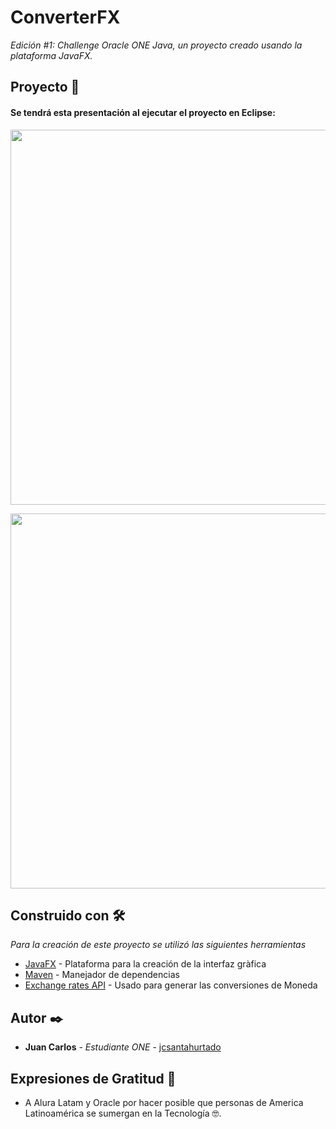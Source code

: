 # ConverterFX
_Edición #1: Challenge Oracle ONE Java, un proyecto creado usando la plataforma JavaFX._ 


## Proyecto 🚀

#### Se tendrá esta presentación al ejecutar el proyecto en Eclipse:

<p><img width="600" src="https://user-images.githubusercontent.com/60399697/174407601-675271f8-ce97-4500-a7d8-176828422a75.png"></p>

<p><img width="600" src="https://user-images.githubusercontent.com/60399697/174407957-0f09eb05-90fc-473f-9938-e7af6a122a97.png"></p>

## Construido con 🛠️

_Para la creación de este proyecto se utilizó las siguientes herramientas_

* [JavaFX](https://openjfx.io/openjfx-docs/) - Plataforma para la creación de la interfaz gràfica
* [Maven](https://maven.apache.org/) - Manejador de dependencias
* [Exchange rates API]() - Usado para generar las conversiones de Moneda


## Autor ✒️

* **Juan Carlos** - *Estudiante ONE* - [jcsantahurtado](https://github.com/jcsantahurtado)


## Expresiones de Gratitud 🎁

* A Alura Latam y Oracle por hacer posible que personas de America Latinoamérica se sumergan en la Tecnología 🤓.
